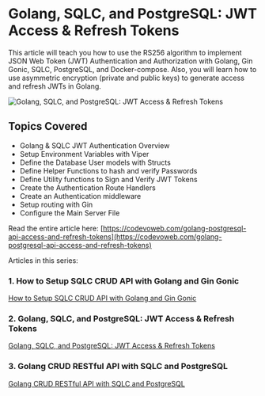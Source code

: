 # Golang, SQLC, and PostgreSQL: JWT Access & Refresh Tokens

This article will teach you how to use the RS256 algorithm to implement JSON Web Token (JWT) Authentication and Authorization with Golang, Gin Gonic, SQLC, PostgreSQL, and Docker-compose. Also, you will learn how to use asymmetric encryption (private and public keys) to generate access and refresh JWTs in Golang.

![Golang, SQLC, and PostgreSQL: JWT Access & Refresh Tokens](https://codevoweb.com/wp-content/uploads/2022/06/Build-Golang-PostgreSQL-API-JWT-Access-and-Refresh-Tokens.webp)

## Topics Covered

- Golang & SQLC JWT Authentication Overview
- Setup Environment Variables with Viper
- Define the Database User models with Structs
- Define Helper Functions to hash and verify Passwords
- Define Utility functions to Sign and Verify JWT Tokens
- Create the Authentication Route Handlers
- Create an Authentication middleware
- Setup routing with Gin
- Configure the Main Server File

Read the entire article here: [https://codevoweb.com/golang-postgresql-api-access-and-refresh-tokens](https://codevoweb.com/golang-postgresql-api-access-and-refresh-tokens)

Articles in this series:

### 1. How to Setup SQLC CRUD API with Golang and Gin Gonic
[How to Setup SQLC CRUD API with Golang and Gin Gonic](https://codevoweb.com/api-golang-postgresql-sqlc-gin-gonic-project-setup)

### 2. Golang, SQLC, and PostgreSQL: JWT Access & Refresh Tokens
[Golang, SQLC, and PostgreSQL: JWT Access & Refresh Tokens](https://codevoweb.com/golang-postgresql-api-access-and-refresh-tokens)

### 3. Golang CRUD RESTful API with SQLC and PostgreSQL
[Golang CRUD RESTful API with SQLC and PostgreSQL](https://codevoweb.com/golang-crud-restful-api-with-sqlc-and-postgresql)
